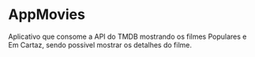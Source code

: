 # AppMovies
 Aplicativo que consome a API do TMDB mostrando os filmes Populares e Em Cartaz, sendo possivel mostrar os detalhes do filme.
